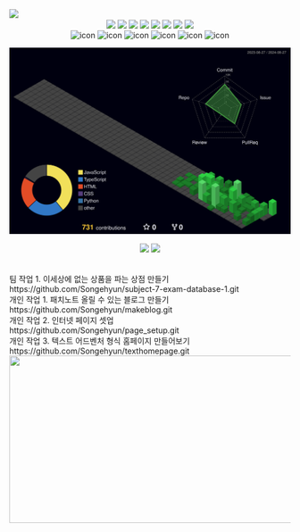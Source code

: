<img src="https://capsule-render.vercel.app/api?type=waving&color=timeGradient&height=250&animation=fadeIn&section=header&text=Enjoy%20Github&fontSize=90" />

<div align="center">
<img src="https://img.shields.io/badge/-JavaScript-F7DF1E?style=flat&logo=JavaScript&logoColor=white"/> 
  <img src="https://img.shields.io/badge/-css3-1572B6?style=flat&logo=css3&logoColor=white"/> 
  <img src="https://img.shields.io/badge/-html5-E34F26?style=flat&logo=html5&logoColor=white"/> 
  <img src="https://img.shields.io/badge/-typescript-3178C6?style=flat&logo=typescript&logoColor=white"/>
  <img src="https://img.shields.io/badge/-sqlite-003B57?style=flat&logo=sqlite&logoColor=white"/> 
<!--   <img src="https://img.shields.io/badge/-babel-F9DC3E?style=flat&logo=babel&logoColor=white"/>  -->
<!--   <img src="https://img.shields.io/badge/-webpack-8DD6F9?style=flat&logo=webpack&logoColor=white"/> -->
  <img src="https://img.shields.io/badge/-git-F05032?style=flat&logo=git&logoColor=white"/> 
  <img src="https://img.shields.io/badge/-github-181717?style=flat&logo=github&logoColor=white"/> 
  <img src="https://img.shields.io/badge/-Amazon AWS-232F3E?style=flat&logo=amazonaws&logoColor=white"/>
<!--   <img src="https://img.shields.io/badge/-python-3776AB?style=flat&logo=python&logoColor=white"/> -->
</div>

<div align="center">
  <img src="https://techstack-generator.vercel.app/js-icon.svg" alt="icon" width="65" height="65" />
  <img src="https://techstack-generator.vercel.app/ts-icon.svg" alt="icon" width="65" height="65" />
<!--   <img src="https://techstack-generator.vercel.app/react-icon.svg" alt="icon" width="65" height="65" /> -->
<!--   <img src="https://techstack-generator.vercel.app/webpack-icon.svg" alt="icon" width="65" height="65" /> -->
  <img src="https://techstack-generator.vercel.app/prettier-icon.svg" alt="icon" width="65" height="65" />
  <img src="https://techstack-generator.vercel.app/restapi-icon.svg" alt="icon" width="65" height="65" />
  <img src="https://techstack-generator.vercel.app/github-icon.svg" alt="icon" width="65" height="65" />
  <img src="https://techstack-generator.vercel.app/aws-icon.svg" alt="icon" width="65" height="65" />
<!--   <img src="https://techstack-generator.vercel.app/mysql-icon.svg" alt="icon" width="65" height="65" /> -->
<!--   <img src="https://techstack-generator.vercel.app/python-icon.svg" alt="icon" width="65" height="65" /> -->
</div>

![](./profile-3d-contrib/profile-night-green.svg)

<div align="center">
  <div display="gird" grid-template-colmns: 1fr 1fr>
    <img src="https://github-readme-stats.vercel.app/api/top-langs/?username=Songehyun&exclude_repo=Songehyun.github.io&layout=compact&theme=tokyonight" />
    <img src="https://github-readme-stats.vercel.app/api?username=Songehyun&theme=tokyonight&show_icons=true" width="47%"/>
  </div>
</div>

<br>
<br>
팀 작업 1. 이세상에 없는 상품을 파는 상점 만들기
<br>
https://github.com/Songehyun/subject-7-exam-database-1.git
<br>
개인 작업 1. 패치노트 올릴 수 있는 블로그 만들기
<br>
https://github.com/Songehyun/makeblog.git
<br>
개인 작업 2. 인터넷 페이지 셋업
<br>
https://github.com/Songehyun/page_setup.git
<br>
개인 작업 3. 텍스트 어드벤처 형식 홈페이지 만들어보기
<br>
https://github.com/Songehyun/texthomepage.git

<div align="center">

<a href="https://github.com/devxb/gitanimals">
<img
  src="https://render.gitanimals.org/farms/Songehyun"
  width="600"
  height="300"
/>
</a>
</div>


